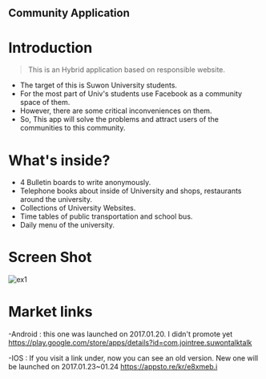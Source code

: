 ## Community Application
# Introduction
> This is an Hybrid application based on responsible website.
- The target of this is Suwon University students.
- For the most part of Univ's students use Facebook as a community space of them.
- However, there are some critical inconveniences on them.
- So, This app will solve the problems and attract users of the communities to this community.

# What's inside?
- 4 Bulletin boards to write anonymously.
- Telephone books about inside of University and shops, restaurants around the university.
- Collections of University Websites.
- Time tables of public transportation and school bus.
- Daily menu of the university.

# Screen Shot
![ex1](./images/ex.png)

# Market links
-Android : this one was launched on 2017.01.20. I didn't promote yet
 https://play.google.com/store/apps/details?id=com.jointree.suwontalktalk

-IOS : If you visit a link under, now you can see an old version. New one will be launched on 2017.01.23~01.24
 https://appsto.re/kr/e8xmeb.i
